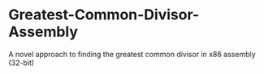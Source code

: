 # Greatest-Common-Divisor-Assembly
A novel approach to finding the greatest common divisor in x86 assembly (32-bit)
